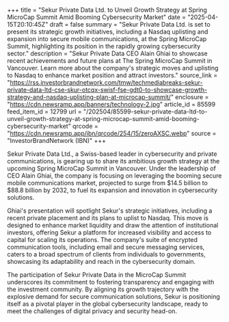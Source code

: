 +++
title = "Sekur Private Data Ltd. to Unveil Growth Strategy at Spring MicroCap Summit Amid Booming Cybersecurity Market"
date = "2025-04-15T20:10:45Z"
draft = false
summary = "Sekur Private Data Ltd. is set to present its strategic growth initiatives, including a Nasdaq uplisting and expansion into secure mobile communications, at the Spring MicroCap Summit, highlighting its position in the rapidly growing cybersecurity sector."
description = "Sekur Private Data CEO Alain Ghiai to showcase recent achievements and future plans at The Spring MicroCap Summit in Vancouver. Learn more about the company's strategic moves and uplisting to Nasdaq to enhance market position and attract investors."
source_link = "https://rss.investorbrandnetwork.com/tmw/techmediabreaks-sekur-private-data-ltd-cse-skur-otcqx-swisf-fse-gdt0-to-showcase-growth-strategy-and-nasdaq-uplisting-plan-at-microcap-summit/"
enclosure = "https://cdn.newsramp.app/banners/technology-2.jpg"
article_id = 85599
feed_item_id = 12799
url = "/202504/85599-sekur-private-data-ltd-to-unveil-growth-strategy-at-spring-microcap-summit-amid-booming-cybersecurity-market"
qrcode = "https://cdn.newsramp.app/ibn/qrcode/254/15/zeroAXSC.webp"
source = "InvestorBrandNetwork (IBN)"
+++

<p>Sekur Private Data Ltd., a Swiss-based leader in cybersecurity and private communications, is gearing up to share its ambitious growth strategy at the upcoming Spring MicroCap Summit in Vancouver. Under the leadership of CEO Alain Ghiai, the company is focusing on leveraging the booming secure mobile communications market, projected to surge from $14.5 billion to $88.8 billion by 2032, to fuel its expansion and innovation in cybersecurity solutions.</p><p>Ghiai's presentation will spotlight Sekur's strategic initiatives, including a recent private placement and its plans to uplist to Nasdaq. This move is designed to enhance market liquidity and draw the attention of institutional investors, offering Sekur a platform for increased visibility and access to capital for scaling its operations. The company's suite of encrypted communication tools, including email and secure messaging services, caters to a broad spectrum of clients from individuals to governments, showcasing its adaptability and reach in the cybersecurity domain.</p><p>The participation of Sekur Private Data in the MicroCap Summit underscores its commitment to fostering transparency and engaging with the investment community. By aligning its growth trajectory with the explosive demand for secure communication solutions, Sekur is positioning itself as a pivotal player in the global cybersecurity landscape, ready to meet the challenges of digital privacy and security head-on.</p>